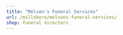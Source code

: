 ```yaml
---
title: "Melson's Funeral Services"
url: /millsboro/melsons-funeral-services/
shop: funeral directors
---
```

